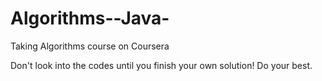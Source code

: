# Algorithms--Java-
Taking Algorithms course on Coursera

Don't look into the codes until you finish your own solution! Do your best.
